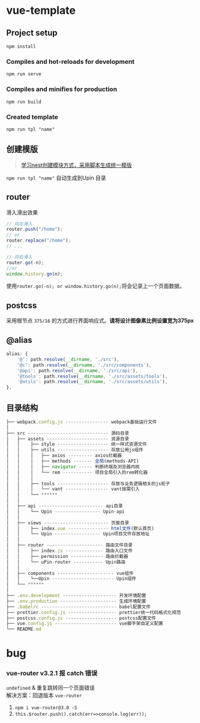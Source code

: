 # vue-template

## Project setup
```
npm install
```

### Compiles and hot-reloads for development
```
npm run serve
```

### Compiles and minifies for production
```
npm run build
```

### Created template
```
npm run tpl "name"
```


## 创建模版
> [学习nest创建模块方式，采用脚本生成统一模版](https://docs.nestjs.cn/6/controllers?id=%e8%b7%af%e7%94%b1)     

`npm run tpl "name"`  自动生成到Upin 目录      


## router
滑入滑出效果     
```javascript
// 向左滑入
router.push("/home"); 
// or
router.replace("/home");
// ... 

// 向右滑入
router.go(-n);
//or 
window.history.go(n);
```
使用`router.go(-n); or window.history.go(n);`将会记录上一个页面数据。


## postcss 
采用根节点 `375/16` 的方式进行界面响应式。**请将设计图像素比例设置宽为375px**


## @alias
```javascript
alias: {
    '@': path.resolve(__dirname, './src'),
    '@c': path.resolve(__dirname, './src/components'),
    '@api': path.resolve(__dirname, './src/api'),
    '@tools': path.resolve(__dirname, './src/assets/tools'),
    '@utils': path.resolve(__dirname, './src/assets/utils'),
},
```


## 目录结构
```javascript
├── webpack.config.js ---------------- webpack基础运行文件
│
├── src ------------------------------ 源码目录
│   ├── assets ----------------------- 资源目录
│   │    ├── style ------------------- 统一样式资源文件
│   │    ├── utils ------------------- 存放公用js组件
│   │    │   ├── axios --------- axios拦截器
│   │    │   ├── methods ------- 全局(methods-API)
│   │    │   ├── navigator ----- 判断终端及浏览器内核
│   │    │   └── rem ----------- 项目全局引入的rem转化器
│   │    │
│   │    ├── tools ------------------- 存放与业务逻辑相关的js轮子
│   │    │   └── vant ---------------- vant按需引入
│   │    └── ******
│   │
│   ├── api ------------------------ api目录
│   │    └── Upin ----------------- Upin-api
│   │
│   ├── views ------------------------ 页面目录
│   │    ├── index.vue --------------- html文件(默认首页)
│   │    └── Upin ----------------- Upin项目文件存放地址
│   │
│   ├── router --------------------- 路由文件目录
│   │    ├── index.js -------------- 路由入口文件
│   │    ├── permission ------------ 路由拦截器
│   │    └── uPin-router ----------- Upin路由 
│   │
│   ├── components --------------------- vue组件
│   │    └──Upin ----------------------- Upin组件
│   └── ******
│   
├── .env.development -------------------- 开发环境配置
├── .env.production --------------------- 生成环境配置
├── .babelrc ---------------------------- babel配置文件
├── prettier.config.js ------------------ prettier统一代码格式化规范
├── postcss.config.js ------------------- postcss配置文件
├── vue.config.js ----------------------- vue脚手架自定义配置
└── README.md 
```


# bug
### vue-router v3.2.1 报 catch 错误
`undefined` & 重复跳转同一个页面错误      
解决方案：回退版本 `vue-router `    
1. `npm i vue-router@3.0 -S`      
2. ` this.$router.push().catch(err=>console.log(err)); `     